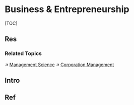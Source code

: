 # Business & Entrepreneurship

[TOC]



## Res
### Related Topics
↗ [Management Science](../../../Management%20Science/Management%20Science.md)
↗ [Corporation Management](../../../Management%20Science/Corporation%20Management/Corporation%20Management.md)


## Intro



## Ref
